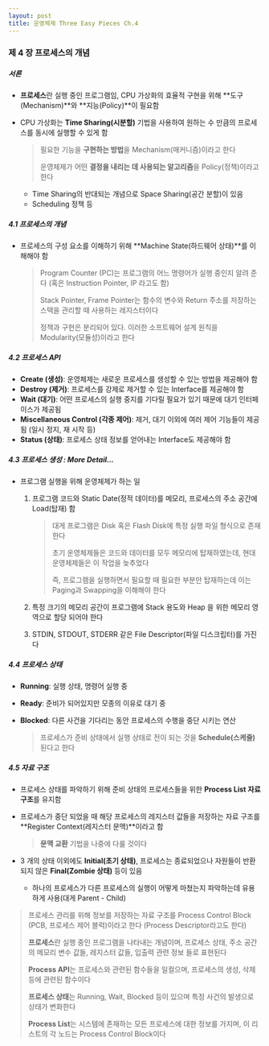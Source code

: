 ```yaml
---
layout: post
title: 운영체제 Three Easy Pieces Ch.4
---
```

### 제 4 장 프로세스의 개념

##### 서론

- **프로세스**란 실행 중인 프로그램임, CPU 가상화의 효율적 구현을 위해 **도구(Mechanism)**와 **지능(Policy)**이 필요함

- CPU 가상화는 **Time Sharing(시분할)** 기법을 사용하여 원하는 수 만큼의 프로세스를 동시에 실행할 수 있게 함

  > 필요한 기능을 **구현하는 방법**을 Mechanism(매커니즘)이라고 한다
  >
  > 운영체제가 어떤 **결정을 내리는 데 사용되는 알고리즘**을 Policy(정책)이라고 한다

  - Time Sharing의 반대되는 개념으로 Space Sharing(공간 분할)이 있음
  - Scheduling 정책 등

##### 4.1 프로세스의 개념

- 프로세스의 구성 요소를 이해하기 위해 **Machine State(하드웨어 상태)**를 이해해야 함

  > Program Counter (PC)는 프로그램의 어느 명령어가 실행 중인지 알려 준다 (혹은 Instruction Pointer, IP 라고도 함)
  >
  > Stack Pointer, Frame Pointer는 함수의 변수와 Return 주소를 저장하는 스택을 관리할 때 사용하는 레지스터이다
  >
  > 정책과 구현은 분리되어 있다. 이러한 소프트웨어 설계 원칙을 Modularity(모듈성)이라고 한다

##### 4.2 프로세스 API

- **Create (생성)**: 운영체제는 새로운 프로세스를 생성할 수 있는 방법을 제공해야 함
- **Destroy (제거)**: 프로세스를 강제로 제거할 수 있는 Interface를 제공해야 함
- **Wait (대기)**: 어떤 프로세스의 실행 중지를 기다릴 필요가 있기 때문에 대기 인터페이스가 제공됨
- **Miscellaneous Control (각종 제어)**: 제거, 대기 이외에 여러 제어 기능들이 제공됨 (일시 정지, 재 시작 등)
- **Status (상태)**: 프로세스 상태 정보를 얻어내는 Interface도 제공해야 함

##### 4.3 프로세스 생성 : More Detail...

- 프로그램 실행을 위해 운영체제가 하는 일

  1. 프로그램 코드와 Static Date(정적 데이터)를 메모리, 프로세스의 주소 공간에 Load(탑재) 함

     > 대게 프로그램은 Disk 혹은 Flash Disk에 특정 실행 파일 형식으로 존재한다
     >
     > 초기 운영체제들은 코드와 데이터를 모두 메모리에 탑재하였는데, 현대 운영체제들은 이 작업을 늦추었다
     >
     > 즉, 프로그램을 실행하면서 필요할 때 필요한 부분만 탑재하는데 이는 Paging과 Swapping을 이해해야 한다

  2. 특정 크기의 메모리 공간이 프로그램에 Stack 용도와 Heap 을 위한 메모리 영역으로 할당 되어야 한다

  3. STDIN, STDOUT, STDERR 같은 File Descriptor(파일 디스크립터)를 가진다

##### 4.4 프로세스 상태

- **Running**: 실행 상태, 명령어 실행 중 

- **Ready**: 준비가 되어있지만 모종의 이유로 대기 중

- **Blocked**: 다른 사건을 기다리는 동안 프로세스의 수행을 중단 시키는 연산

  > 프로세스가 준비 상태에서 실행 상태로 전이 되는 것을 **Schedule(스케줄)** 된다고 한다

##### 4.5 자료 구조

- 프로세스 상태를 파악하기 위해 준비 상태의 프로세스들을 위한 **Process List 자료 구조**를 유지함

- 프로세스가 중단 되었을 때 해당 프로세스의 레지스터 값들을 저장하는 자료 구조를 **Register Context(레지스터 문맥)**이라고 함

  > **문맥 교환** 기법을 나중에 다룰 것이다

- 3 개의 상태 이외에도 **Initial(초기 상태)**, 프로세스는 종료되었으나 자원들이 반환되지 않은 **Final(Zombie 상태)** 등이 있음

  - 하나의 프로세스가 다른 프로세스의 실행이 어떻게 마쳤는지 파악하는데 유용하게 사용(대게 Parent - Child)

> 프로세스 관리를 위해 정보를 저장하는 자료 구조를 Process Control Block (PCB, 프로세스 제어 블럭)이라고 한다 (Process Descriptor라고도 한다)
>
> **프로세스**란 실행 중인 프로그램을 나타내는 개념이며, 프로세스 상태, 주소 공간의 메모리 변수 값들, 레지스터 값들, 입출력 관련 정보 들로 표현된다
>
> **Process API**는 프로세스와 관련된 함수들을 일컬으며, 프로세스의 생성, 삭제 등에 관련된 함수이다
>
> **프로세스 상태**는 Running, Wait, Blocked 등이 있으며 특정 사건의 발생으로 상태가 변화한다
>
> **Process List**는 시스템에 존재하는 모든 프로세스에 대한 정보를 가지며, 이 리스트의 각 노드는 Process Control Block이다
